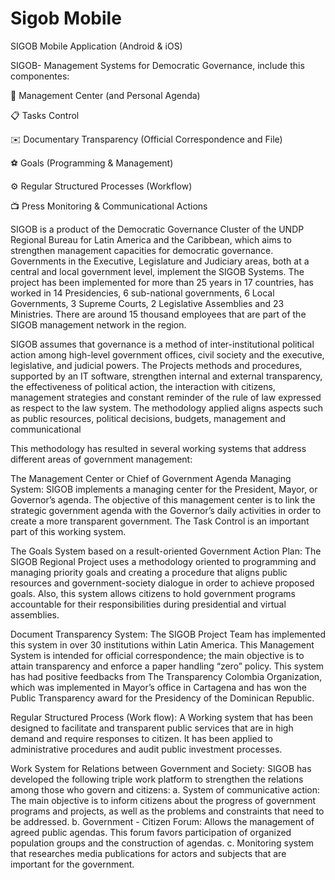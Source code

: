 # Sigob Mobile
SIGOB Mobile Application (Android & iOS)

SIGOB- Management Systems for Democratic Governance, include this componentes:

📅 Management Center (and Personal Agenda)

📋 Tasks Control

✉️ Documentary Transparency (Official Correspondence and File)

⚽️ Goals (Programming & Management)

⚙️ Regular Structured Processes (Workflow)

📺 Press Monitoring & Communicational Actions

SIGOB is a product of the Democratic Governance Cluster of the UNDP Regional Bureau for Latin America and the Caribbean, which aims to strengthen management capacities for democratic governance. Governments in the Executive, Legislature and Judiciary areas, both at a central and local government level, implement the SIGOB Systems. The project has been implemented for more than 25 years in 17 countries, has worked in 14 Presidencies, 6 sub-national governments, 6 Local Governments, 3 Supreme Courts, 2 Legislative Assemblies and 23 Ministries. There are around 15 thousand employees that are part of the SIGOB management network in the region.

SIGOB assumes that governance is a method of inter-institutional political action among high-level government offices, civil society and the executive, legislative, and judicial powers. The Projects methods and procedures, supported by an IT software, strengthen internal and external transparency, the effectiveness of political action, the interaction with citizens, management strategies and constant reminder of the rule of law expressed as respect to the law system. The methodology applied aligns aspects such as public resources, political decisions, budgets, management and communicational

This methodology has resulted in several working systems that address different areas of government management:

The Management Center or Chief of Government Agenda Managing System: SIGOB implements a managing center for the President, Mayor, or Governor’s agenda. The objective of this management center is to link the strategic government agenda with the Governor’s daily activities in order to create a more transparent government. The Task Control is an important part of this working system.

The Goals System based on a result-oriented Government Action Plan: The SIGOB Regional Project uses a methodology oriented to programming and managing priority goals and creating a procedure that aligns public resources and government-society dialogue in order to achieve proposed goals. Also, this system allows citizens to hold government programs accountable for their responsibilities during presidential and virtual assemblies.

Document Transparency System: The SIGOB Project Team has implemented this system in over 30 institutions within Latin America. This Management System is intended for official correspondence; the main objective is to attain transparency and enforce a paper handling “zero” policy. This system has had positive feedbacks from The Transparency Colombia Organization, which was implemented in Mayor’s office in Cartagena and has won the Public Transparency award for the Presidency of the Dominican Republic.

Regular Structured Process (Work flow): A Working system that has been designed to facilitate and transparent public services that are in high demand and require responses to citizen. It has been applied to administrative procedures and audit public investment processes.

Work System for Relations between Government and Society: SIGOB has developed the following triple work platform to strengthen the relations among those who govern and citizens:
a. System of communicative action: The main objective is to inform citizens about the progress of government programs and projects, as well as the problems and constraints that need to be addressed.
b. Government - Citizen Forum: Allows the management of agreed public agendas. This forum favors participation of organized population groups and the construction of agendas.
c. Monitoring system that researches media publications for actors and subjects that are important for the government.
